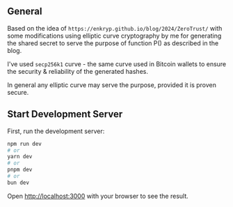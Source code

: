 ## General

Based on the idea of `https://enkryp.github.io/blog/2024/ZeroTrust/` with some modifications using elliptic curve cryptography by me for generating the shared secret to serve the purpose of function P() as described in the blog.

I've used `secp256k1` curve - the same curve used in Bitcoin wallets to ensure the security & reliability of the generated hashes.

In general any elliptic curve may serve the purpose, provided it is proven secure.

## Start Development Server

First, run the development server:

```bash
npm run dev
# or
yarn dev
# or
pnpm dev
# or
bun dev
```

Open [http://localhost:3000](http://localhost:3000) with your browser to see the result.